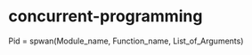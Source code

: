 # concurrent-programming

Pid = spwan(Module_name, Function_name, List_of_Arguments)

<!-- 

S= spawn(ex, gen_server, [0, fun(S,I)-> {S + 1, ex: fact(I)} end]).
S!{request, self(), make_ref(), 7}.
flush().
regigter(server, S).
server!{request, self(), make_ref(), 7}.

ex:start(). 

-->
